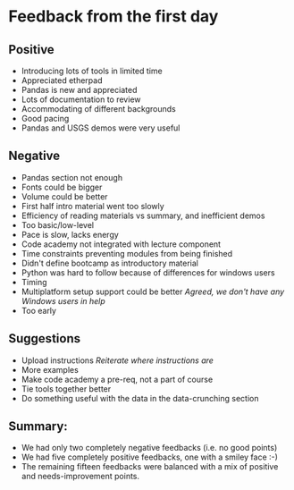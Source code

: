 # Feedback from the first day

## Positive
* Introducing lots of tools in limited time
* Appreciated etherpad
* Pandas is new and appreciated
* Lots of documentation to review
* Accommodating of different backgrounds
* Good pacing
* Pandas and USGS demos were very useful

## Negative
* Pandas section not enough
* Fonts could be bigger
* Volume could be better
* First half intro material went too slowly
* Efficiency of reading materials vs summary, and inefficient demos
* Too basic/low-level
* Pace is slow, lacks energy
* Code academy not integrated with lecture component
* Time constraints preventing modules from being finished
* Didn't define bootcamp as introductory material
* Python was hard to follow because of differences for windows users
* Timing
* Multiplatform setup support could be better *Agreed, we don't have any Windows users in help*
* Too early

## Suggestions
* Upload instructions *Reiterate where instructions are*
* More examples
* Make code academy a pre-req, not a part of course
* Tie tools together better
* Do something useful with the data in the data-crunching section

## Summary:
* We had only two completely negative feedbacks (i.e. no good points)
* We had five completely positive feedbacks, one with a smiley face :-)
* The remaining fifteen feedbacks were balanced with a mix of positive and needs-improvement points.
